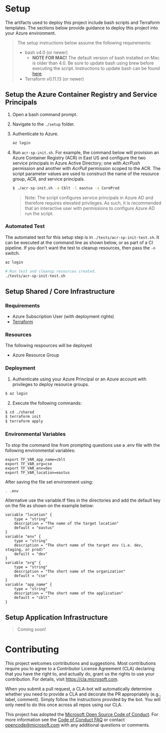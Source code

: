 # Setup

The artifacts used to deploy this project include bash scripts and Terraform templates.  The sections below provide guidance to deploy this project into your Azure environment.

> The setup instructions below assume the following requirements:
> - bash v4.0 (or newer)
>   - **NOTE FOR MAC!** The default version of bash installed on Mac is older than 4.0. Be sure to update bash using brew before executing the script. Instructions to update bash can be found [here](http://macappstore.org/bash/).
> - Terraform v0.11.13 (or newer)


## Setup the Azure Container Registry and Service Principals

1. Open a bash command prompt.
2. Navigate to the `./setup` folder.
3. Authenticate to Azure.
    ``` bash
    az login
    ```
4. Run `acr-sp-init.sh`.  For example, the command below will provision an Azure Container Registry (ACR) in East US and configure the two service principals in Azure Active Directory; one with _AcrPush_ permission and another with _AcrPull_ permission scoped to the ACR.  The script parameter values are used to construct the name of the resource group, ACR, and service principals.

    ``` bash
    $ ./acr-sp-init.sh -a Cblt -l eastus -s CoreProd
    ```

    > Note: The script configures service principals in Azure AD and therefore requires elevated privileges.  As such, it is recommended that an interactive user with permissions to configure Azure AD run the script.
    
### Automated Test

The automated test for this setup step is in `./tests/acr-sp-init-test.sh`.  It can be executed at the command line as shown below, or as part of a CI pipeline.  If you don't want the test to cleanup resources, then pass the `-n` switch.

``` bash
az login

# Run test and cleanup resources created.
./tests/acr-sp-init-test.sh
```

## Setup Shared / Core Infrastructure

### Requirements

- Azure Subscription User (with deployment rights)
- [Terraform](https://www.terraform.io/downloads.html)

### Resources

The following respources will be deployed
- Azure Resource Group

### Deployment

1. Authenticate using your Azure Principal or an Azure account with privileges to deploy resource groups.

``` bash
$ az login
```

2. Execute the following commands:

``` bash
$ cd ./shared
$ terraform init
$ terraform apply
```

### Environmental Variables 

To stop the command line from prompting questions use a .env file with the following environmental variables:

```
export TF_VAR_app_name=cblt
export TF_VAR_org=cse
export TF_VAR_env=dev
export TF_VAR_location=eastus
```

After saving the file set environment using:

``` bash
. .env
```

Alternative use the variable.tf files in the directories and add the default key on the file as shown on the example below:

```
variable "location" {
    type = "string"
    description = "The name of the target location"
    default = "eastus"
}
variable "env" {
    type = "string"
    description = "The short name of the target env (i.e. dev, staging, or prod)"
    defailt = "dev"
}
variable "org" {
    type = "string"
    description = "The short name of the organization"
    default = "cse"
}
variable "app_name" {
    type = "string"
    description = "The short name of the application"
    default = "cblt"
}
```

## Setup Application Infrastructure

> Coming soon!


# Contributing

This project welcomes contributions and suggestions.  Most contributions require you to agree to a
Contributor License Agreement (CLA) declaring that you have the right to, and actually do, grant us
the rights to use your contribution. For details, visit https://cla.microsoft.com.

When you submit a pull request, a CLA-bot will automatically determine whether you need to provide
a CLA and decorate the PR appropriately (e.g., label, comment). Simply follow the instructions
provided by the bot. You will only need to do this once across all repos using our CLA.

This project has adopted the [Microsoft Open Source Code of Conduct](https://opensource.microsoft.com/codeofconduct/).
For more information see the [Code of Conduct FAQ](https://opensource.microsoft.com/codeofconduct/faq/) or
contact [opencode@microsoft.com](mailto:opencode@microsoft.com) with any additional questions or comments.
